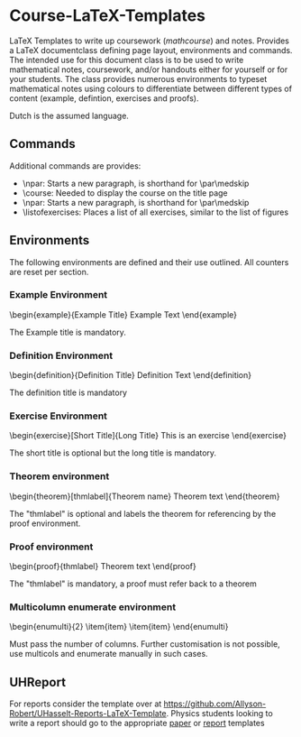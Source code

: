 # Course-LaTeX-Templates
LaTeX Templates to write up coursework (*mathcourse*) and notes.
Provides a LaTeX documentclass defining page layout, environments and commands.
The intended use for this document class is to be used to write mathematical notes, coursework, and/or handouts either for yourself or for your students.
The class provides numerous environments to typeset mathematical notes using colours to differentiate between different types of content (example, defintion, exercises and proofs).

Dutch is the assumed language.

## Commands
Additional commands are provides:

* \npar: Starts a new paragraph, is shorthand for \par\medskip
* \course: Needed to display the course on the title page
* \npar: Starts a new paragraph, is shorthand for \par\medskip
* \listofexercises: Places a list of all exercises, similar to the list of figures

## Environments
The following environments are defined and their use outlined.
All counters are reset per section.

### Example Environment
\begin{example}{Example Title}
    Example Text
\end{example}

The Example title is mandatory.

### Definition Environment
\begin{definition}{Definition Title}
    Definition Text
\end{definition}

The definition title is mandatory 

### Exercise Environment
\begin{exercise}[Short Title]{Long Title}
    This is an exercise
\end{exercise}

The short title is optional but the long title is mandatory.

### Theorem environment
\begin{theorem}[thmlabel]{Theorem name}
    Theorem text
\end{theorem}

The "thmlabel" is optional and labels the theorem for referencing by the proof environment.


### Proof environment
\begin{proof}{thmlabel}
    Theorem text
\end{proof}

The "thmlabel" is mandatory, a proof must refer back to a theorem

### Multicolumn enumerate environment
\begin{enumulti}{2}
    \item{item}
    \item{item}
\end{enumulti}

Must pass the number of columns. 
Further customisation is not possible, use multicols and enumerate manually in such cases.

## UHReport
For reports consider the template over at https://github.com/Allyson-Robert/UHasselt-Reports-LaTeX-Template.
Physics students looking to write a report should go to the appropriate [paper](https://github.com/Allyson-Robert/UHasselt_Physics_Paper_Template) or [report](https://github.com/Allyson-Robert/UHasselt_Physics_Report_Template) templates
